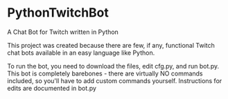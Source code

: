 # PythonTwitchBot
A Chat Bot for Twitch written in Python

This project was created because there are few, if any, functional Twitch chat bots available in an easy language like Python.

To run the bot, you need to download the files, edit cfg.py, and run bot.py.
This bot is completely barebones - there are virtually NO commands included, so you'll have to add custom commands yourself. Instructions for edits are documented in bot.py
